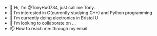 - 👋 Hi, I’m @TonyHu0734, just call me Tony.
- 👀 I’m interested in C(currently studying C++) and Python programming
- 🌱 I’m currently doing electronics in Bristol U
- 💞️ I’m looking to collaborate on ...
- 📫 How to reach me: through my email.

<!---
TonyHu0734/TonyHu0734 is a ✨ special ✨ repository because its `README.md` (this file) appears on your GitHub profile.
You can click the Preview link to take a look at your changes.
--->
